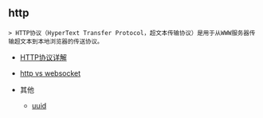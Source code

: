 ## http

    > HTTP协议（HyperText Transfer Protocol，超文本传输协议）是用于从WWW服务器传输超文本到本地浏览器的传送协议。

* [HTTP协议详解](http协议)

* [http vs websocket](http2VSwebsocket)


* 其他

    - [uuid](uuid)